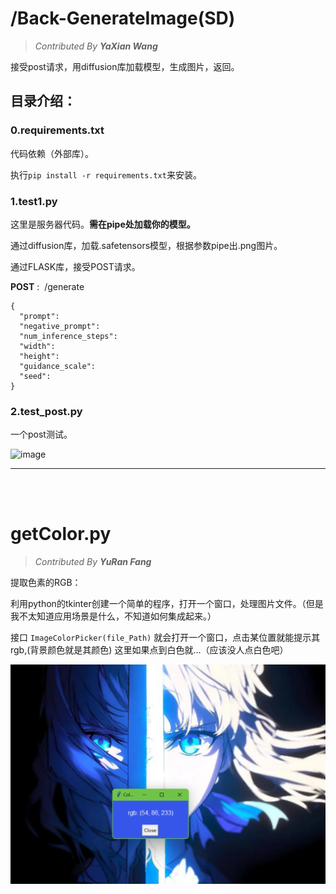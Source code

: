 # /Back-GenerateImage(SD)

> *Contributed By **YaXian Wang***

接受post请求，用diffusion库加载模型，生成图片，返回。

## 目录介绍：

### 0.requirements.txt

代码依赖（外部库）。

执行```pip install -r requirements.txt```来安装。

### 1.test1.py

这里是服务器代码。**需在pipe处加载你的模型。**

通过diffusion库，加载.safetensors模型，根据参数pipe出.png图片。

通过FLASK库，接受POST请求。

**POST** :&nbsp; /generate
```
{
  "prompt":
  "negative_prompt":
  "num_inference_steps":
  "width":
  "height":
  "guidance_scale":
  "seed":
}
```


### 2.test_post.py

一个post测试。

![image](https://github.com/user-attachments/assets/673d3967-e855-40b9-a5f9-39c56266da1a)

---

<br><br>



# getColor.py

> *Contributed By **YuRan Fang***

提取色素的RGB：

利用python的tkinter创建一个简单的程序，打开一个窗口，处理图片文件。（但是我不太知道应用场景是什么，不知道如何集成起来。）

接口 `ImageColorPicker(file_Path)` 就会打开一个窗口，点击某位置就能提示其rgb,(背景颜色就是其颜色)  这里如果点到白色就...（应该没人点白色吧）

![image-20241104154446332](https://raw.githubusercontent.com/Rosewwwfr/blog-imgs/main/blog/image-20241104154446332.png)

